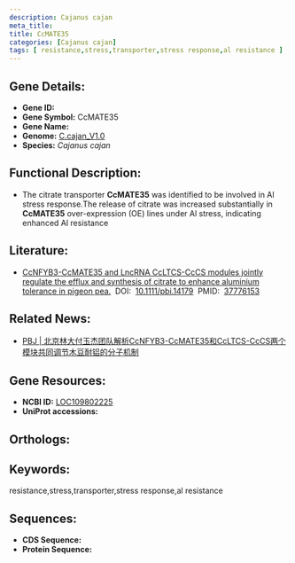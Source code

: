 ```yaml
---
description: Cajanus cajan
meta_title:
title: CcMATE35
categories: [Cajanus cajan]
tags: [ resistance,stress,transporter,stress response,al resistance ]
---
```


## Gene Details:
- **Gene ID:**	[]()
- **Gene Symbol:** CcMATE35
- **Gene Name:** 
- **Genome:** [C.cajan_V1.0]()
- **Species:** *Cajanus cajan*

## Functional Description:
   - The citrate transporter **CcMATE35** was identified to be involved in Al stress response.The release of citrate was increased substantially in **CcMATE35** over-expression (OE) lines under Al stress, indicating enhanced Al resistance

## Literature:
   - [CcNFYB3-CcMATE35 and LncRNA CcLTCS-CcCS modules jointly regulate the efflux and synthesis of citrate to enhance aluminium tolerance in pigeon pea.]( https://onlinelibrary.wiley.com/doi/10.1111/pbi.14179)&nbsp;&nbsp;DOI:&nbsp;&nbsp;[10.1111/pbi.14179](https://onlinelibrary.wiley.com/doi/10.1111/pbi.14179)&nbsp;&nbsp;PMID:&nbsp;&nbsp;[37776153](https://pubmed.ncbi.nlm.nih.gov/37776153/)

## Related News:
   - [PBJ | 北京林大付玉杰团队解析CcNFYB3-CcMATE35和CcLTCS-CcCS两个模块共同调节木豆耐铝的分子机制](https://mp.weixin.qq.com/s?__biz=Mzg3MDEwNDEyMg==&mid=2247557115&idx=2&sn=fd5eaf76eac2d106f841512e351896a3&chksm=f939d058d07ffd55b41fda2d4e14aa09b6dd0bec574c85ff61e71753cf0e53767f40e92daa2b&scene=27&poc_token=HFDfQGWjxXDV7eEgSejhidYPMaDD-6C2b6hRqnDT)

## Gene Resources:
- **NCBI ID:** [LOC109802225](https://www.ncbi.nlm.nih.gov/gene/?term=LOC109802225)
- **UniProt accessions:** [](https://www.uniprot.org/uniprotkb//entry)

## Orthologs:


## Keywords:
resistance,stress,transporter,stress response,al resistance

## Sequences:
- **CDS Sequence:**
- **Protein Sequence:**

